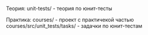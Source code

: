 Теория:
        unit-tests/ - теория по юнит-тесты

Практика:
        courses/ - проект с практичекой частью 
        courses/src/unit_tests/tasks/ - задачки по юнит-тестам
